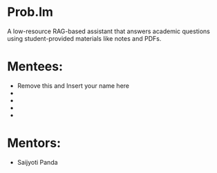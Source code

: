 # Prob.lm

A low-resource RAG-based assistant that answers academic questions using student-provided materials like notes and PDFs.


# Mentees:
- Remove this and Insert your name here
- 
-
-
-


# Mentors:
- Saijyoti Panda
